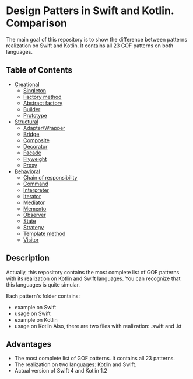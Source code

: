 # Design Patters in Swift and Kotlin. Comparison

The main goal of this repository is to show the difference between patterns realization on Swift and Kotlin. It contains all 23 GOF patterns on both languages.

## Table of Contents

* [Creational](#creational)
	* [Singleton](Creational/Singleton/README.md)
	* [Factory method](Creational/FactoryMethod/README.md)
	* [Abstract factory](Creational/AbstractFactory/README.md)
	* [Builder](Creational/Builder/README.md)
	* [Prototype](Creational/Prototype/README.md)
* [Structural](#structural)
	* [Adapter/Wrapper](Structural/Adapter-Wrapper/README.md)
	* [Bridge](Structural/Bridge/README.md)
	* [Composite](Structural/Composite/README.md)
	* [Decorator](Structural/Decorator/README.md)
	* [Facade](Structural/Facade/README.md)
	* [Flyweight](Structural/Flyweight/README.md)
	* [Proxy](Structural/Proxy/README.md)
* [Behavioral](#behavioral)
	* [Chain of responsibility](Behavioral/ChainOfResponsibility/README.md)
	* [Command](Behavioral/Command/README.md)
	* [Interpreter](Behavioral/Interpreter/README.md)
	* [Iterator](Behavioral/Iterator/README.md)
	* [Mediator](Behavioral/Mediator/README.md)
	* [Memento](Behavioral/Memento/README.md)
	* [Observer](Behavioral/Observer/README.md)
	* [State](Behavioral/State/README.md)
	* [Strategy](Behavioral/StrategyREADME.md)
	* [Template method](Behavioral/TemplateMethod/README.md)
	* [Visitor](Behavioral/Visitor/README.md)

## Description

Actually, this repository contains the most complete list of GOF patterns with its realization on Kotlin and Swift languages. You can recognize that this languages is quite simular.

Each pattern's folder contains:
- example on Swift
- usage on Swift
- example on Kotlin
- usage on Kotlin
Also, there are two files with realization: .swift and .kt

## Advantages

- The most complete list of GOF patterns. It contains all 23 patterns.
- The realization on two languages: Kotlin and Swift.
- Actual version of Swift 4 and Kotlin 1.2
